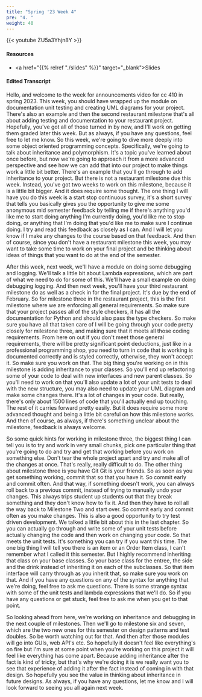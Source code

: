 ```yaml
---
title: "Spring '23 Week 4"
pre: "4. "
weight: 40
---
```


{{< youtube ZU5a3Yhjn8Y   >}}

#### Resources

* <a href="{{% relref "./slides" %}}" target="_blank">Slides</a>

#### Edited Transcript

Hello, and welcome to the week for announcements video for cc 410 in spring 2023. This week, you should have wrapped up the module on documentation unit testing and creating UML diagrams for your project. There's also an example and then the second restaurant milestone that's all about adding testing and documentation to your restaurant project. Hopefully, you've got all of those turned in by now, and I'll work on getting them graded later this week. But as always, if you have any questions, feel free to let me know. So this week, we're going to dive more deeply into some object oriented programming concepts. Specifically, we're going to talk about inheritance and polymorphism. It's a topic you've learned about once before, but now we're going to approach it from a more advanced perspective and see how we can add that into our project to make things work a little bit better. There's an example that you'll go through to add inheritance to your project. But there is not a restaurant milestone due this week. Instead, you've got two weeks to work on this milestone, because it is a little bit bigger. And it does require some thought. The one thing I will have you do this week is a start stop continuous survey, it's a short survey that tells you basically gives you the opportunity to give me some anonymous mid semester feedback by telling me if there's anything you'd like me to start doing anything I'm currently doing, you'd like me to stop doing, or anything that I'm doing that you'd like me to make sure I continue doing. I try and read this feedback as closely as I can. And I will let you know if I make any changes to the course based on that feedback. And then of course, since you don't have a restaurant milestone this week, you may want to take some time to work on your final project and be thinking about ideas of things that you want to do at the end of the semester. 

After this week, next week, we'll have a module on doing some debugging and logging. We'll talk a little bit about Lambda expressions, which are part of what we need to do for some of this. We'll have a small example on doing debugging logging. And then next week, you'll have your third restaurant milestone do as well as a check in for the final project. It's due by the end of February. So for milestone three in the restaurant project, this is the first milestone where we are enforcing all general requirements. So make sure that your project passes all of the style checkers, it has all the documentation for Python and should also pass the type checkers. So make sure you have all that taken care of I will be going through your code pretty closely for milestone three, and making sure that it meets all those coding requirements. From here on out if you don't meet those general requirements, there will be pretty significant point deductions, just like in a professional programming shop, you need to turn in code that is working is documented correctly and is styled correctly, otherwise, they won't accept it. So make sure you work on that. The big thing you're working on in this milestone is adding inheritance to your classes. So you'll end up refactoring some of your code to deal with new interfaces and new parent classes. So you'll need to work on that you'll also update a lot of your unit tests to deal with the new structure, you may also need to update your UML diagram and make some changes there. It's a lot of changes in your code. But really, there's only about 1500 lines of code that you'll actually end up touching. The rest of it carries forward pretty easily. But it does require some more advanced thought and being a little bit careful on how this milestone works. And then of course, as always, if there's something unclear about the milestone, feedback is always welcome. 

So some quick hints for working in milestone three, the biggest thing I can tell you is to try and work in very small chunks, pick one particular thing that you're going to do and try and get that working before you work on something else. Don't tear the whole project apart and try and make all of the changes at once. That's really, really difficult to do. The other thing about milestone three is you have Git Git is your friends. So as soon as you get something working, commit that so that you have it. So commit early and commit often. And that way, if something doesn't work, you can always roll back to a previous commit, instead of trying to manually undo your changes. This always trips student up students out that they break something and they don't know how to fix it. And then they have to roll all the way back to Milestone Two and start over. So commit early and commit often as you make changes. This is also a good opportunity to try test driven development. We talked a little bit about this in the last chapter. So you can actually go through and write some of your unit tests before actually changing the code and then work on changing your code. So that meets the unit tests. It's something you can try if you want this time. The one big thing I will tell you there is an item or an Order Item class, I can't remember what I called it this semester. But I highly recommend inheriting that class on your base classes. So your base class for the entree, the side and the drink instead of inheriting it on each of the subclasses. So that item interface will carry through as you inherit that, so make sure you work on that. And if you have any questions on any of the syntax for anything that we're doing, feel free to ask me questions. There is some strange syntax with some of the unit tests and lambda expressions that we'll do. So if you have any questions or get stuck, feel free to ask me when you get to that point. 

So looking ahead from here, we're working on inheritance and debugging in the next couple of milestones. Then we'll go to milestone six and seven, which are the two new ones for this semester on design patterns and test doubles. So be worth watching out for that. And then after those modules will go into GUIs, web API's etc. So hopefully it doesn't feel like everything's on fire but I'm sure at some point when you're working on this project it will feel like everything has come apart. Because adding inheritance after the fact is kind of tricky, but that's why we're doing it is we really want you to see that experience of adding it after the fact instead of coming in with that design. So hopefully you see the value in thinking about inheritance in future designs. As always, if you have any questions, let me know and I will look forward to seeing you all again next week.
